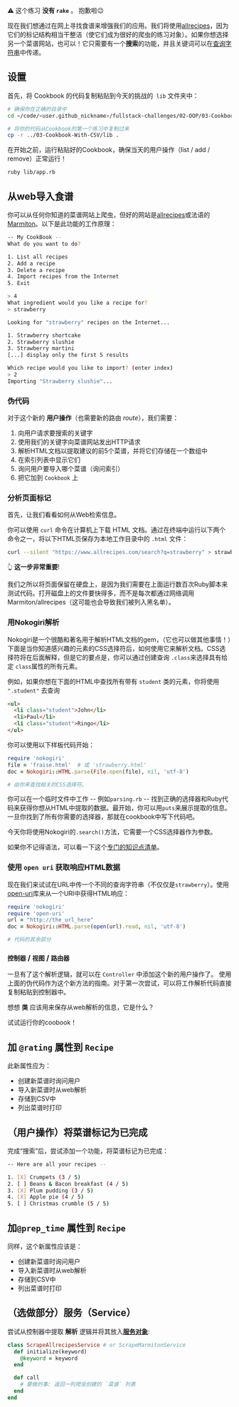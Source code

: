 ⚠️ 这个练习 **没有 `rake`** 。 抱歉啦😉

现在我们想通过在网上寻找食谱来增强我们的应用。我们将使用[allrecipes](https://www.allrecipes.com)，因为它们的标记结构相当干整洁（使它们成为很好的爬虫的练习对象）。如果你想选择另一个菜谱网站，也可以！它只需要有一个**搜索**的功能，并且关键词可以在[查询字符串](https://en.wikipedia.org/wiki/Query_string)中传递。

## 设置

首先，将 Cookbook 的代码复制粘贴到今天的挑战的` lib` 文件夹中：

```bash
# 确保你在正确的目录中
cd ~/code/<user.github_nickname>/fullstack-challenges/02-OOP/03-Cookbook/04-Cookbook-With-Scraping

# 将你的代码从Cookbook的第一个练习中复制过来
cp -r ../03-Cookbook-With-CSV/lib .
```

在开始之前，运行粘贴好的Cookbook，确保当天的用户操作（list / add / remove）正常运行！

```bash
ruby lib/app.rb
```

## 从web导入食谱

你可以从任何你知道的菜谱网站上爬虫，但好的网站是[allrecipes](https://www.allrecipes.com)或法语的[Marmiton](http://www.marmiton.org/)。以下是此功能的工作原理：

```bash
-- My CookBook --
What do you want to do?

1. List all recipes
2. Add a recipe
3. Delete a recipe
4. Import recipes from the Internet
5. Exit

> 4
What ingredient would you like a recipe for?
> strawberry

Looking for "strawberry" recipes on the Internet...

1. Strawberry shortcake
2. Strawberry slushie
3. Strawberry martini
[...] display only the first 5 results

Which recipe would you like to import? (enter index)
> 2
Importing "Strawberry slushie"...
```

### 伪代码

对于这个新的 **用户操作**（也需要新的路由 _route_），我们需要：

1. 向用户请求要搜索的关键字
2. 使用我们的关键字向菜谱网站发出HTTP请求
3. 解析HTML文档以提取建议的前5个菜谱，并将它们存储在一个数组中
4. 在索引列表中显示它们
5. 询问用户要导入哪个菜谱（询问索引）
6. 把它加到 `Cookbook` 上

### 分析页面标记

首先，让我们看看如何从Web检索信息。

你可以使用 `curl` 命令在计算机上下载 HTML 文档。通过在终端中运行以下两个命令之一，将以下HTML页保存为本地工作目录中的 `.html` 文件：

```bash
curl --silent "https://www.allrecipes.com/search?q=strawberry" > strawberry.html
```

👆 **这一步非常重要**!

我们之所以将页面保留在硬盘上，是因为我们需要在上面运行数百次Ruby脚本来测试代码。打开磁盘上的文件要快得多，而不是每次都通过网络调用Marmiton/allrecipes（这可能也会导致我们被列入黑名单）。

### 用Nokogiri解析

Nokogiri是一个很酷和著名用于解析HTML文档的gem，（它也可以做其他事情！）下面是当你知道感兴趣的元素的CSS选择符后，如何使用它来解析文档。CSS选择符将在后面解释，但是它的要点是，你可以通过创建查询 `.class`来选择具有给定 `class`属性的所有元素。

例如，如果你想在下面的HTML中查找所有带有 `student` 类的元素，你将使用 `".student"` 去查询

```html
<ul>
  <li class="student">John</li>
  <li>Paul</li>
  <li class="student">Ringo</li>
</ul>
```

你可以使用以下样板代码开始：

```ruby
require 'nokogiri'
file = 'fraise.html'  # 或 'strawberry.html'
doc = Nokogiri::HTML.parse(File.open(file), nil, 'utf-8')

# 由你来查找相关的CSS选择符。
```

你可以在一个临时文件中工作 -- 例如`parsing.rb` -- 找到正确的选择器和Ruby代码来获得你想从HTML中提取的数据。最开始，你可以用`puts`来展示提取的信息。一旦你找到了所有你需要的选择器，那就在cookbook中写下代码吧。

今天你将使用Nokogiri的`.search()`方法，它需要一个CSS选择器作为参数。

如果你不记得语法，可以看一下这个[专门的知识点清单](https://kitt.lewagon.com/knowledge/cheatsheets/nokogiri)。

### 使用 `open uri` 获取响应HTML数据

现在我们来试试在URL中传一个不同的查询字符串（不仅仅是`strawberry`）。使用[open-uri](https://ruby-doc.org/core/stdlibs/open-uri/OpenURI.html)库来从一个URI中获得HTML响应：

```ruby
require 'nokogiri'
require 'open-uri'
url = "http://the_url_here"
doc = Nokogiri::HTML.parse(open(url).read, nil, 'utf-8')

# 代码的其余部分
```

### `控制器` / `视图` / `路由器`

一旦有了这个解析逻辑，就可以在 `Controller` 中添加这个新的用户操作了。 使用上面的伪代码作为这个新方法的指南。对于第一次尝试，可以将工作解析代码直接复制粘贴到控制器中。

想想 **类** 应该用来保存从web解析的信息，它是什么？

试试运行你的coobook！

## 加 `@rating` 属性到 `Recipe`

此新属性应为：
- 创建新菜谱时询问用户
- 导入新菜谱时从web解析
- 存储到CSV中
- 列出菜谱时打印

## （用户操作）将菜谱标记为已完成

完成“搜索”后，尝试添加一个功能，将菜谱标记为已完成：

```bash
-- Here are all your recipes --

1. [X] Crumpets (3 / 5)
2. [ ] Beans & Bacon breakfast (4 / 5)
3. [X] Plum pudding (3 / 5)
4. [X] Apple pie (4 / 5)
5. [ ] Christmas crumble (5 / 5)
```

## 加`@prep_time` 属性到 `Recipe`

同样，这个新属性应该是：
- 创建新菜谱时询问用户
- 导入新菜谱时从web解析
- 存储到CSV中
- 列出菜谱时打印

## （选做部分）服务（Service）

尝试从控制器中提取 **解析** 逻辑并将其放入[**服务对象**](https://www.toptal.com/ruby-on-rails/rails-service-objects-tutorial):

```ruby
class ScrapeAllrecipesService # or ScrapeMarmitonService
  def initialize(keyword)
    @keyword = keyword
  end

  def call
    # 要做的事: 返回一列爬虫创建的 `菜谱` 列表
  end
end
```
